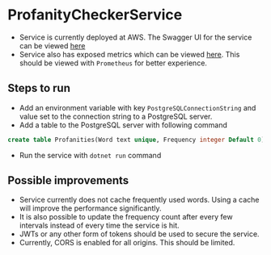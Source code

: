 # ProfanityCheckerService
- Service is currently deployed at AWS. The Swagger UI for the service can be viewed [here](http://profanitychecker-env.eba-7yhnkdes.us-east-2.elasticbeanstalk.com)
- Service also has exposed metrics which can be viewed [here](http://profanitychecker-env.eba-7yhnkdes.us-east-2.elasticbeanstalk.com/metrics). This should be viewed with `Prometheus` for better experience.

## Steps to run
- Add an environment variable with key `PostgreSQLConnectionString` and value set to the connection string to a PostgreSQL server.
- Add a table to the PostgreSQL server with following command
```sql
create table Profanities(Word text unique, Frequency integer Default 0)
```
- Run the service with `dotnet run` command

## Possible improvements
- Service currently does not cache frequently used words. Using a cache will improve the performance significantly. 
- It is also possible to update the frequency count after every few intervals instead of every time the service is hit.
- JWTs or any other form of tokens should be used to secure the service.
- Currently, CORS is enabled for all origins. This should be limited.